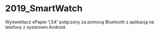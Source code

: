 # 2019_SmartWatch

Wyświetlacz ePaper 1,54' połączony za pomocą Bluetooth z aplikacją na telefony z systemem Android.
